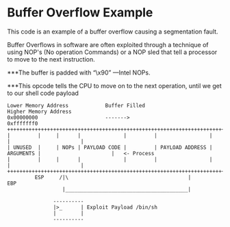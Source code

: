 # Buffer Overflow Example

This code is an example of a buffer overflow causing a segmentation fault.

Buffer Overflows in software are often exploited through a technique of using NOP's (No operation Commands) or a NOP sled that tell a processor to move to the next instruction.

***The buffer is padded with “\x90” —Intel NOPs.

***This opcode tells the CPU to move on to the next operation, until we get to our shell code payload

    Lower Memory Address            Buffer Filled                                     Higher Memory Address
    0x00000000                      ------->                                                     0xfffffff0
    +++++++++++++++++++++++++++++++++++++++++++++++++++++++++++++++++++++++++++++++++++++++++++++++++++++++
    |         |     |      |              |         |                 |           |                       |
    | UNUSED  |     | NOPs | PAYLOAD CODE |         | PAYLOAD ADDRESS | ARGUMENTS |                       |   <- Process
    |         |     |      |              |         |                 |           |                       |
    +++++++++++++++++++++++++++++++++++++++++++++++++++++++++++++++++++++++++++++++++++++++++++++++++++++++
             ESP     /|\                                       |                 EBP
                      |________________________________________|
                   
                   ----------
                   |>_      | Exploit Payload /bin/sh 
                   |        |
                   ----------
                   
  
